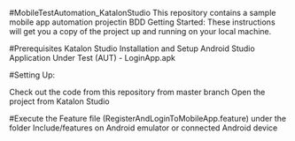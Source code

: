 #MobileTestAutomation_KatalonStudio
This repository contains a sample mobile app automation projectin BDD Getting Started: These instructions will get you a copy of the project up and running on your local machine.

#Prerequisites 
Katalon Studio 
Installation and Setup Android Studio 
Application Under Test (AUT) - LoginApp.apk

#Setting Up:

Check out the code from this repository from master branch Open the project from Katalon Studio

#Execute the Feature file (RegisterAndLoginToMobileApp.feature) under the folder Include/features on Android emulator or connected Android device 
